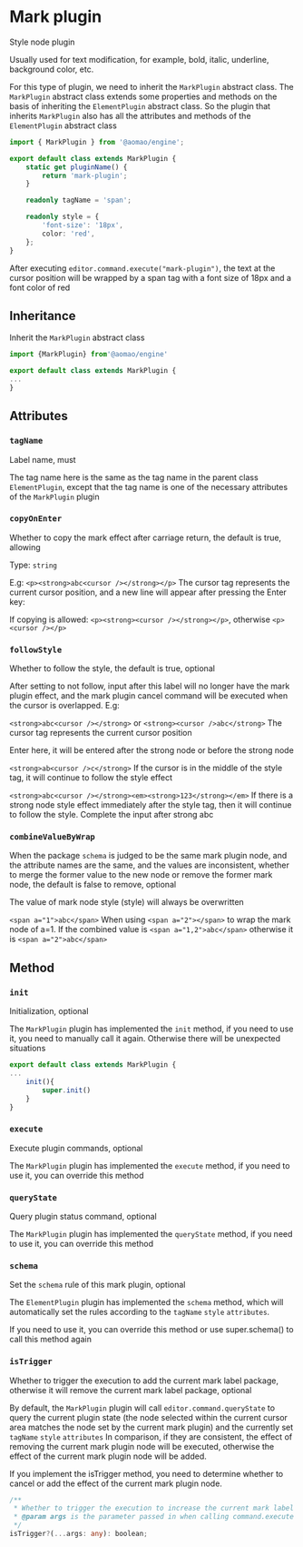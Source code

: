# Mark plugin

Style node plugin

Usually used for text modification, for example, bold, italic, underline, background color, etc.

For this type of plugin, we need to inherit the `MarkPlugin` abstract class. The `MarkPlugin` abstract class extends some properties and methods on the basis of inheriting the `ElementPlugin` abstract class. So the plugin that inherits `MarkPlugin` also has all the attributes and methods of the `ElementPlugin` abstract class

```ts
import { MarkPlugin } from '@aomao/engine';

export default class extends MarkPlugin {
	static get pluginName() {
		return 'mark-plugin';
	}

	readonly tagName = 'span';

	readonly style = {
		'font-size': '18px',
		color: 'red',
	};
}
```

After executing `editor.command.execute("mark-plugin")`, the text at the cursor position will be wrapped by a span tag with a font size of 18px and a font color of red

## Inheritance

Inherit the `MarkPlugin` abstract class

```ts
import {MarkPlugin} from'@aomao/engine'

export default class extends MarkPlugin {
...
}
```

## Attributes

### `tagName`

Label name, must

The tag name here is the same as the tag name in the parent class `ElementPlugin`, except that the tag name is one of the necessary attributes of the `MarkPlugin` plugin

### `copyOnEnter`

Whether to copy the mark effect after carriage return, the default is true, allowing

Type: `string`

E.g:
`<p><strong>abc<cursor /></strong></p>` The cursor tag represents the current cursor position, and a new line will appear after pressing the Enter key:

If copying is allowed: `<p><strong><cursor /></strong></p>`, otherwise `<p><cursor /></p>`

### `followStyle`

Whether to follow the style, the default is true, optional

After setting to not follow, input after this label will no longer have the mark plugin effect, and the mark plugin cancel command will be executed when the cursor is overlapped. E.g:

`<strong>abc<cursor /></strong>` or `<strong><cursor />abc</strong>` The cursor tag represents the current cursor position

Enter here, it will be entered after the strong node or before the strong node

`<strong>ab<cursor />c</strong>` If the cursor is in the middle of the style tag, it will continue to follow the style effect

`<strong>abc<cursor /></strong><em><strong>123</strong></em>` If there is a strong node style effect immediately after the style tag, then it will continue to follow the style. Complete the input after strong abc

### `combineValueByWrap`

When the package `schema` is judged to be the same mark plugin node, and the attribute names are the same, and the values ​​are inconsistent, whether to merge the former value to the new node or remove the former mark node, the default is false to remove, optional

The value of mark node style (style) will always be overwritten

`<span a="1">abc</span>` When using `<span a="2"></span>` to wrap the mark node of a=1. If the combined value is `<span a="1,2">abc</span>` otherwise it is `<span a="2">abc</span>`

## Method

### `init`

Initialization, optional

The `MarkPlugin` plugin has implemented the `init` method, if you need to use it, you need to manually call it again. Otherwise there will be unexpected situations

```ts
export default class extends MarkPlugin {
...
    init(){
        super.init()
    }
}
```

### `execute`

Execute plugin commands, optional

The `MarkPlugin` plugin has implemented the `execute` method, if you need to use it, you can override this method

### `queryState`

Query plugin status command, optional

The `MarkPlugin` plugin has implemented the `queryState` method, if you need to use it, you can override this method

### `schema`

Set the `schema` rule of this mark plugin, optional

The `ElementPlugin` plugin has implemented the `schema` method, which will automatically set the rules according to the `tagName` `style` `attributes`.

If you need to use it, you can override this method or use super.schema() to call this method again

### `isTrigger`

Whether to trigger the execution to add the current mark label package, otherwise it will remove the current mark label package, optional

By default, the `MarkPlugin` plugin will call `editor.command.queryState` to query the current plugin state (the node selected within the current cursor area matches the node set by the current mark plugin) and the currently set `tagName` `style` `attributes` In comparison, if they are consistent, the effect of removing the current mark plugin node will be executed, otherwise the effect of the current mark plugin node will be added.

If you implement the isTrigger method, you need to determine whether to cancel or add the effect of the current mark plugin node.

```ts
/**
 * Whether to trigger the execution to increase the current mark label package, otherwise it will remove the current mark label package
 * @param args is the parameter passed in when calling command.execute to execute the plugin
 */
isTrigger?(...args: any): boolean;
```
